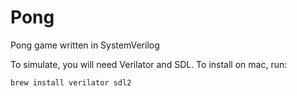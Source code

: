 # Pong
Pong game written in SystemVerilog

To simulate, you will need Verilator and SDL. To install on mac, run:
```
brew install verilator sdl2
```
